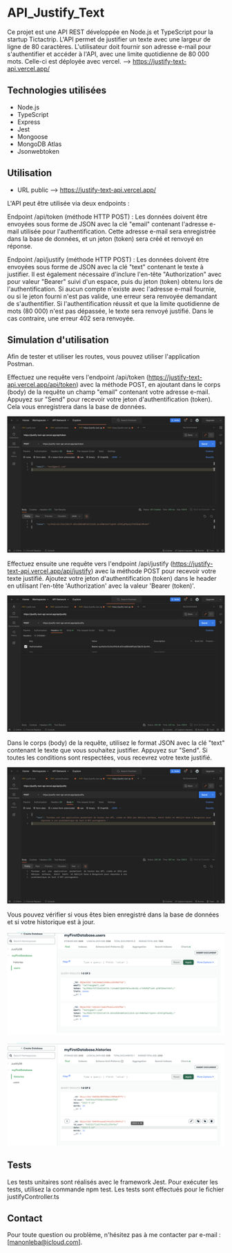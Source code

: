 # API_Justify_Text

Ce projet est une API REST développée en Node.js et TypeScript pour la startup Tictactrip. L'API permet de justifier un texte avec une largeur de ligne de 80 caractères. L'utilisateur doit fournir son adresse e-mail pour s'authentifier et accéder à l'API, avec une limite quotidienne de 80 000 mots.
Celle-ci est déployée avec vercel.
--> https://justify-text-api.vercel.app/

## Technologies utilisées

* Node.js
* TypeScript
* Express
* Jest
* Mongoose
* MongoDB Atlas
* Jsonwebtoken

## Utilisation

* URL public --> https://justify-text-api.vercel.app/

L'API peut être utilisée via deux endpoints :

Endpoint /api/token (méthode HTTP POST) : Les données doivent être envoyées sous forme de JSON avec la clé "email" contenant l'adresse e-mail utilisée pour l'authentification. Cette adresse e-mail sera enregistrée dans la base de données, et un jeton (token) sera créé et renvoyé en réponse.

Endpoint /api/justify (méthode HTTP POST) : Les données doivent être envoyées sous forme de JSON avec la clé "text" contenant le texte à justifier. Il est également nécessaire d'inclure l'en-tête "Authorization" avec pour valeur "Bearer" suivi d'un espace, puis du jeton (token) obtenu lors de l'authentification. Si aucun compte n'existe avec l'adresse e-mail fournie, ou si le jeton fourni n'est pas valide, une erreur sera renvoyée demandant de s'authentifier. Si l'authentification réussit et que la limite quotidienne de mots (80 000) n'est pas dépassée, le texte sera renvoyé justifié. Dans le cas contraire, une erreur 402 sera renvoyée.

## Simulation d'utilisation

Afin de tester et utiliser les routes, vous pouvez utiliser l'application Postman.

Effectuez une requête vers l'endpoint /api/token (https://justify-text-api.vercel.app/api/token) avec la méthode POST, en ajoutant dans le corps (body) de la requête un champ "email" contenant votre adresse e-mail. Appuyez sur "Send" pour recevoir votre jeton d'authentification (token). Cela vous enregistrera dans la base de données.

![/api/token](assets/authentification.png "Endpoint api/token")

Effectuez ensuite une requête vers l'endpoint /api/justify (https://justify-text-api.vercel.app/api/justify) avec la méthode POST pour recevoir votre texte justifié. Ajoutez votre jeton d'authentification (token) dans le header en utilisant l'en-tête 'Authorization' avec la valeur 'Bearer (token)'.

![/api/jusitfy](assets/headerToken.png "Endpoint api/justify, header 'Authorization'")

Dans le corps (body) de la requête, utilisez le format JSON avec la clé "text" contenant le texte que vous souhaitez justifier. Appuyez sur "Send". Si toutes les conditions sont respectées, vous recevrez votre texte justifié.

![/api/justify](assets/justify.png "Endpoint api/justify")

Vous pouvez vérifier si vous êtes bien enregistré dans la base de données et si votre historique est à jour.

![User](assets/userDB.png "User 'test@gmail.com' bien enregistré")

![History](assets/historyDB.png "Historique bien enregistré avec la date du jour, l'id de l'utilisateur et le nombre de mots envoyés")

## Tests

Les tests unitaires sont réalisés avec le framework Jest. Pour exécuter les tests, utilisez la commande npm test. Les tests sont effectués pour le fichier justifyController.ts

## Contact

Pour toute question ou problème, n'hésitez pas à me contacter par e-mail : [manonleba@icloud.com].

